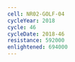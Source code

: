 ```yaml
---
cell: NR02-GOLF-04
cycleYear: 2018
cycle: 46
cycleDate: 2018-46
resistance: 592000
enlightened: 694000 
---
```

      